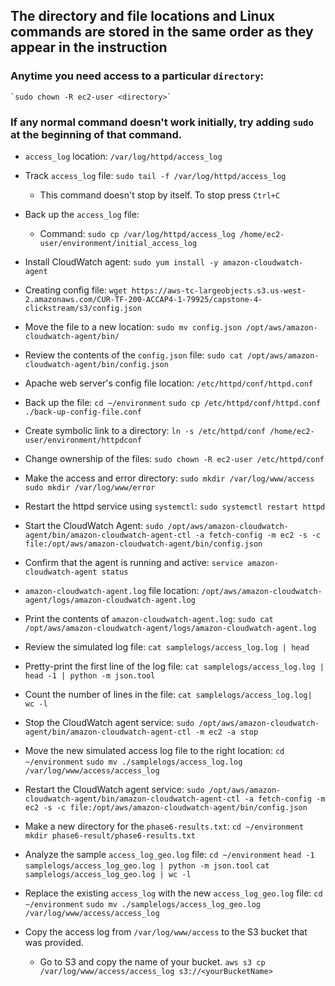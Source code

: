 ## The directory and file locations and Linux commands are stored in the same order as they appear in the instruction

### Anytime you need access to a particular `directory`:
	`sudo chown -R ec2-user <directory>`
### If any normal command doesn't work initially, try adding `sudo` at the beginning of that command.

- `access_log` location: 
	`/var/log/httpd/access_log`
	
- Track `access_log` file:
	`sudo tail -f /var/log/httpd/access_log`
	- This command doesn't stop by itself. To stop press `Ctrl+C`
	
- Back up the `access_log` file:
	- Command:
		`sudo cp /var/log/httpd/access_log /home/ec2-user/environment/initial_access_log`
		
- Install CloudWatch agent:
	`sudo yum install -y amazon-cloudwatch-agent`
	
- Creating config file:
	`wget https://aws-tc-largeobjects.s3.us-west-2.amazonaws.com/CUR-TF-200-ACCAP4-1-79925/capstone-4-clickstream/s3/config.json`
	
- Move the file to a new location:
	`sudo mv config.json /opt/aws/amazon-cloudwatch-agent/bin/`
	
- Review the contents of the `config.json` file:
	`sudo cat /opt/aws/amazon-cloudwatch-agent/bin/config.json`
	
- Apache web server's config file location:
	`/etc/httpd/conf/httpd.conf`
	
- Back up the file:
	`cd ~/environment`
	`sudo cp /etc/httpd/conf/httpd.conf ./back-up-config-file.conf`
	
- Create symbolic link to a directory:
	`ln -s /etc/httpd/conf /home/ec2-user/environment/httpdconf`
	
- Change ownership of the files:
	`sudo chown -R ec2-user /etc/httpd/conf`
	
- Make the access and error directory:
	`sudo mkdir /var/log/www/access`
	`sudo mkdir /var/log/www/error`
	
- Restart the httpd service using `systemctl`:
	`sudo systemctl restart httpd`
	
- Start the CloudWatch Agent:
	`sudo /opt/aws/amazon-cloudwatch-agent/bin/amazon-cloudwatch-agent-ctl -a fetch-config -m ec2 -s -c file:/opt/aws/amazon-cloudwatch-agent/bin/config.json`
	
- Confirm that the agent is running and active:
	`service amazon-cloudwatch-agent status`
	
- `amazon-cloudwatch-agent.log` file location:
	`/opt/aws/amazon-cloudwatch-agent/logs/amazon-cloudwatch-agent.log`
	
- Print the contents of `amazon-cloudwatch-agent.log`:
	`sudo cat /opt/aws/amazon-cloudwatch-agent/logs/amazon-cloudwatch-agent.log`
	
- Review the simulated log file:
	`cat samplelogs/access_log.log | head`
	
- Pretty-print the first line of the log file:
	`cat samplelogs/access_log.log | head -1 | python -m json.tool`
	
- Count the number of lines in the file:
	`cat samplelogs/access_log.log| wc -l
	`
- Stop the CloudWatch agent service:
	`sudo /opt/aws/amazon-cloudwatch-agent/bin/amazon-cloudwatch-agent-ctl -m ec2 -a stop`
	
- Move the new simulated access log file to the right location:
	`cd ~/environment`
	`sudo mv ./samplelogs/access_log.log /var/log/www/access/access_log`
	
- Restart the CloudWatch agent service:
	`sudo /opt/aws/amazon-cloudwatch-agent/bin/amazon-cloudwatch-agent-ctl -a fetch-config -m ec2 -s -c file:/opt/aws/amazon-cloudwatch-agent/bin/config.json`
	
- Make a new directory for the `phase6-results.txt`:
	`cd ~/environment`
	`mkdir phase6-result/phase6-results.txt`
	
- Analyze the sample `access_log_geo.log` file:
	`cd ~/environment`
	`head -1 samplelogs/access_log_geo.log | python -m json.tool`
	`cat samplelogs/access_log_geo.log | wc -l`
	
- Replace the existing `access_log` with the new `access_log_geo.log` file:
	`cd ~/environment`
	`sudo mv ./samplelogs/access_log_geo.log /var/log/www/access/access_log`
	
- Copy the access log from `/var/log/www/access` to the S3 bucket that was provided.
	- Go to S3 and copy the name of your bucket.
		`aws s3 cp /var/log/www/access/access_log s3://<yourBucketName>`
